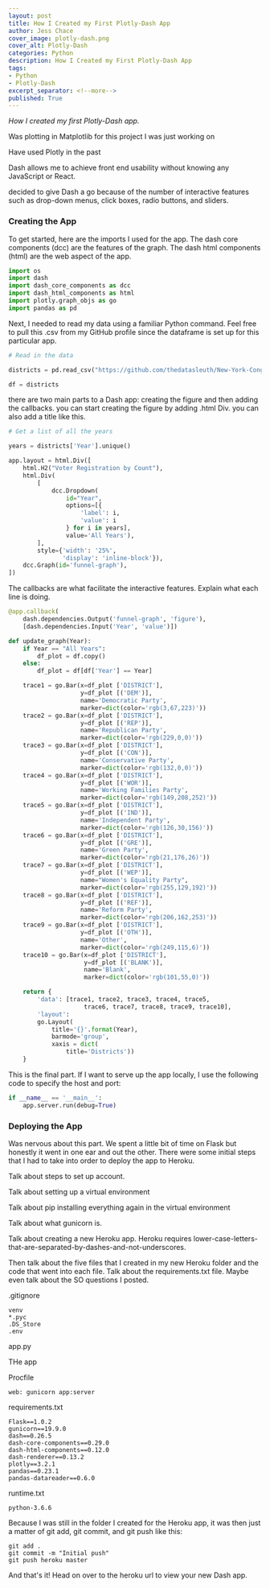```yaml
---
layout: post
title: How I Created my First Plotly-Dash App
author: Jess Chace
cover_image: plotly-dash.png
cover_alt: Plotly-Dash
categories: Python
description: How I Created my First Plotly-Dash App
tags:
- Python
- Plotly-Dash
excerpt_separator: <!--more-->
published: True
---
```


*How I created my first Plotly-Dash app.*

<!--more-->

Was plotting in Matplotlib for this project I was just working on

Have used Plotly in the past

Dash allows me to achieve front end usability without knowing any JavaScript or React.  

decided to give Dash a go because of the number of interactive features such as drop-down menus, click boxes, radio buttons, and sliders.

### Creating the App

To get started, here are the imports I used for the app.  The dash core components (dcc) are the features of the graph.  The dash html components (html) are the web aspect of the app.  

```python
import os
import dash
import dash_core_components as dcc
import dash_html_components as html
import plotly.graph_objs as go
import pandas as pd
```

Next, I needed to read my data using a familiar Python command.  Feel free to pull this .csv from my GitHub profile since the dataframe is set up for this particular app.  

```python
# Read in the data

districts = pd.read_csv("https://github.com/thedatasleuth/New-York-Congressional-Districts/blob/master/districts.csv?raw=True")

df = districts
```

there are two main parts to a Dash app: creating the figure and then adding the callbacks.  you can start creating the figure by adding .html Div.  you can also add a title like this.  

```python
# Get a list of all the years

years = districts['Year'].unique()

app.layout = html.Div([
    html.H2("Voter Registration by Count"),
    html.Div(
        [
            dcc.Dropdown(
                id="Year",
                options=[{
                    'label': i,
                    'value': i
                } for i in years],
                value='All Years'),
        ],
        style={'width': '25%',
               'display': 'inline-block'}),
    dcc.Graph(id='funnel-graph'),
])
```


The callbacks are what facilitate the interactive features.  Explain what each line is doing.

```python
@app.callback(
    dash.dependencies.Output('funnel-graph', 'figure'),
    [dash.dependencies.Input('Year', 'value')])

def update_graph(Year):
    if Year == "All Years":
        df_plot = df.copy()
    else:
        df_plot = df[df['Year'] == Year]

    trace1 = go.Bar(x=df_plot ['DISTRICT'],
                    y=df_plot [('DEM')],
                    name='Democratic Party',
                    marker=dict(color='rgb(3,67,223)'))
    trace2 = go.Bar(x=df_plot ['DISTRICT'],
                    y=df_plot [('REP')],
                    name='Republican Party',
                    marker=dict(color='rgb(229,0,0)'))
    trace3 = go.Bar(x=df_plot ['DISTRICT'],
                    y=df_plot [('CON')],
                    name='Conservative Party',
                    marker=dict(color='rgb(132,0,0)'))
    trace4 = go.Bar(x=df_plot ['DISTRICT'],
                    y=df_plot [('WOR')],
                    name='Working Families Party',
                    marker=dict(color='rgb(149,208,252)'))
    trace5 = go.Bar(x=df_plot ['DISTRICT'],
                    y=df_plot [('IND')],
                    name='Independent Party',
                    marker=dict(color='rgb(126,30,156)'))
    trace6 = go.Bar(x=df_plot ['DISTRICT'],
                    y=df_plot [('GRE')],
                    name='Green Party',
                    marker=dict(color='rgb(21,176,26)'))
    trace7 = go.Bar(x=df_plot ['DISTRICT'],
                    y=df_plot [('WEP')],
                    name="Women's Equality Party",
                    marker=dict(color='rgb(255,129,192)'))
    trace8 = go.Bar(x=df_plot ['DISTRICT'],
                    y=df_plot [('REF')],
                    name='Reform Party',
                    marker=dict(color='rgb(206,162,253)'))
    trace9 = go.Bar(x=df_plot ['DISTRICT'],
                    y=df_plot [('OTH')],
                    name='Other',
                    marker=dict(color='rgb(249,115,6)'))
    trace10 = go.Bar(x=df_plot ['DISTRICT'],
                     y=df_plot [('BLANK')],
                     name='Blank',
                     marker=dict(color='rgb(101,55,0)'))

    return {
        'data': [trace1, trace2, trace3, trace4, trace5,
                     trace6, trace7, trace8, trace9, trace10],
        'layout':
        go.Layout(
            title='{}'.format(Year),
            barmode='group',
            xaxis = dict(
                title='Districts'))
    }
```


This is the final part.  If I want to serve up the app locally, I use the following code to specify the host and port:

```python
if __name__ == '__main__':
    app.server.run(debug=True)
```

### Deploying the App

Was nervous about this part.  We spent a little bit of time on Flask but honestly it went in one ear and out the other.  There were some initial steps that I had to take into order to deploy the app to Heroku.  

Talk about steps to set up account.

Talk about setting up a virtual environment

Talk about pip installing everything again in the virtual environment

Talk about what gunicorn is.

Talk about creating a new Heroku app.  Heroku requires lower-case-letters-that-are-separated-by-dashes-and-not-underscores.

Then talk about the five files that I created in my new Heroku folder and the code that went into each file.  Talk about the requirements.txt file.  Maybe even talk about the SO questions I posted.  

.gitignore

```
venv
*.pyc
.DS_Store
.env
```

app.py

THe app

Procfile

```
web: gunicorn app:server
```

requirements.txt

```
Flask==1.0.2
gunicorn==19.9.0
dash==0.26.5
dash-core-components==0.29.0
dash-html-components==0.12.0
dash-renderer==0.13.2
plotly==3.2.1
pandas==0.23.1
pandas-datareader==0.6.0
```

runtime.txt

```
python-3.6.6
```

Because I was still in the folder I created for the Heroku app, it was then just a matter of git add, git commit, and git push like this:

```
git add .
git commit -m "Initial push"
git push heroku master
```

And that's it!  Head on over to the heroku url to view your new Dash app.
